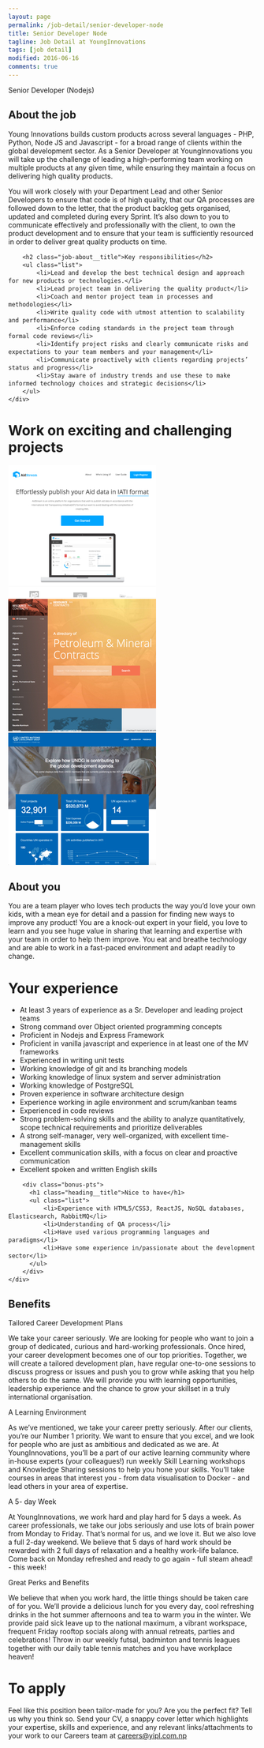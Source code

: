 ```yaml
---
layout: page
permalink: /job-detail/senior-developer-node
title: Senior Developer Node
tagline: Job Detail at YoungInnovations
tags: [job detail]
modified: 2016-06-16
comments: true
---
```


<div class="job-teaser">
    <div class="job-teaser__hero-content wrap-960">    
        <div class="job-teaser__img-circle senior-developer-node"></div>
        <span class="hero-content__description">Senior Developer (Nodejs)</span>
    </div>    
</div>

<div class="job-about">
    <div class="wrap-620">
        <h2 class="job-about__title">About the job</h2>
        <div class="job-about__description">
         <p>Young Innovations builds custom products across several languages - PHP, Python, Node JS and Javascript - for a broad range of clients within the global development sector. As a Senior Developer at YoungInnovations you will take up the challenge of leading a high-performing team working on multiple products at any given time, while ensuring they maintain a focus on delivering high quality products.</p>      
         <p>You will work closely with your Department Lead and other Senior Developers to ensure that code is of high quality, that our QA processes are followed down to the letter,  that the product backlog gets organised, updated and completed during every Sprint. It’s also down to you to communicate effectively and professionally with the client, to own the product development and to ensure that your team is sufficiently resourced in order to deliver great quality products on time.</p>
        </div>
        
        <h2 class="job-about__title">Key responsibilities</h2>
        <ul class="list">
            <li>Lead and develop the best technical design and approach for new products or technologies.</li>
            <li>Lead project team in delivering the quality product</li>
            <li>Coach and mentor project team in processes and methodologies</li>
            <li>Write quality code with utmost attention to scalability and performance</li>
            <li>Enforce coding standards in the project team through formal code reviews</li>
            <li>Identify project risks and clearly communicate risks and expectations to your team members and your management</li>
            <li>Communicate proactively with clients regarding projects’ status and progress</li>
            <li>Stay aware of industry trends and use these to make informed technology choices and strategic decisions</li>
        </ul>
    </div>
</div>

<div class="work-fun">
    <div class="wrap-960">
        <h1 class="career-title">Work on exciting and challenging projects</h1>
        <div class="work-fun-wrapper">
            <div class="work-fun-wrapper__list">
                <a href="http://aidstream.org/" title="Aidstream">
                    <img src="/images/career/ic_aidstream_shot.jpg" alt="Aidstream" />   
                </a>     
            </div>
            <div class="work-fun-wrapper__list">
                <a href="http://www.resourcecontracts.org/" title="Resource Contracts">
                    <img src="/images/career/ic_nrgi_shot.jpg" alt="Resource Contracts">    
                </a>                            
            </div>
            <div class="work-fun-wrapper__list">
                <a href="http://open.undg.org/" title="UN Transparency Portal">
                    <img src="/images/career/ic_undg_shot.jpg" alt="UN Transparency portal" >   
                </a>             
            </div>
        </div>
    </div>
</div>

<div class="job-about__you">
    <div class="wrap-620">
        <h2 class="job-about__title">About you</h2>
        <div class="job-about__description">
             <p>You are a team player who loves tech products the way you’d love your own kids, with a mean eye for detail and a passion for finding new ways to improve any product! You are a knock-out expert in your field, you love to learn and you see huge value in sharing that learning and expertise with your team in order to help them improve. You eat and breathe technology and are able to work in a fast-paced environment and adapt readily to change.</p>
        </div>        
        <div class="requirements">
            <h1 class="heading__title">Your experience</h1>
            <ul class="list">
                <li>At least 3 years of experience as a Sr. Developer and leading project teams</li>
                <li>Strong command over Object oriented programming concepts</li>
                <li>Proficient in Nodejs and Express Framework</li>
                <li>Proficient in vanilla javascript and experience in at least one of the MV frameworks</li>
                <li>Experienced in writing unit tests</li>
                <li>Working knowledge of git and its branching models</li>
                <li>Working knowledge of linux system and server administration</li>
                <li>Working knowledge of PostgreSQL</li>
                <li>Proven experience in software architecture design</li>
                <li>Experience working in agile environment and scrum/kanban teams</li>
                <li>Experienced in code reviews</li>
                <li>Strong problem-solving skills and the ability to analyze quantitatively, scope technical requirements and prioritize deliverables</li>
                <li>A strong self-manager, very well-organized, with excellent time-management skills</li>
                <li>Excellent communication skills, with a focus on clear and proactive communication</li>
                <li>Excellent spoken and written English skills</li>
            </ul>
        </div>
        
        <div class="bonus-pts">
          <h1 class="heading__title">Nice to have</h1>
          <ul class="list">
              <li>Experience with HTML5/CSS3, ReactJS, NoSQL databases, Elasticsearch, RabbitMQ</li>
              <li>Understanding of QA process</li>
              <li>Have used various programming languages and paradigms</li>
              <li>Have some experience in/passionate about the development sector</li>             
          </ul>
        </div>
    </div>  
</div>  
<div class="career-benefits">
    <div class="wrap-960">
        <h2 class="career-title">Benefits</h2>
        <div class="benefits-wrap clearfix">
            <div class="benefits-wrap__list">
                <div class="benefits-wrap__list-content">
                    <span class="benefits-wrap-title">Tailored Career Development Plans</span>
                    <p>We take your career seriously. We are looking for people who want to join a group of dedicated, curious and hard-working professionals. Once hired, your career development becomes one of our top priorities. Together, we will create a tailored development plan, have regular one-to-one sessions to discuss progress or issues and push you to grow while asking that you help others to do the same. We will provide you with learning opportunities, leadership experience and the chance to grow your skillset in a truly international organisation. </p>    
                </div>    
            </div>
            <div class="benefits-wrap__list">
                <div class="benefits-wrap__list-content">
                    <span class="benefits-wrap-title">A Learning Environment</span>
                    <p>As we’ve mentioned, we take your career pretty seriously. After our clients, you’re our Number 1 priority. We want to ensure that you excel, and we look for people who are just as ambitious and dedicated as we are. At YoungInnovations, you’ll be a part of our active learning community where in-house experts (your colleagues!) run weekly  Skill Learning workshops and Knowledge Sharing sessions to help you hone your skills. You’ll take courses in areas that interest you - from data visualisation to Docker - and lead others in your area of expertise.</p>    
                </div>    
            </div>
            <div class="benefits-wrap__list">
                <div class="benefits-wrap__list-content">
                    <span class="benefits-wrap-title">A 5- day Week</span>
                    <p>At YoungInnovations, we work hard and play hard for 5 days a week. As career professionals, we take our jobs seriously and use lots of brain power from Monday to Friday. That’s normal for us, and we love it. But we also love a full 2-day weekend. We believe that 5 days of hard work should be rewarded with 2 full days of relaxation and a healthy work-life balance. Come back on Monday refreshed and ready to go again - full steam ahead! - this week!</p>    
                </div>    
            </div>
            <div class="benefits-wrap__list">
                <div class="benefits-wrap__list-content">
                    <span class="benefits-wrap-title">Great Perks and Benefits</span>
                    <p>We believe that when you work hard, the little things should be taken care of for you. We’ll provide a delicious lunch for you every day, cool refreshing drinks in the hot summer afternoons and tea to warm you in the winter.  We provide paid sick leave up to the national maximum, a vibrant workspace, frequent Friday rooftop socials along with annual retreats, parties and celebrations!  Throw in our weekly futsal, badminton and tennis leagues together with our daily table tennis matches and you have workplace heaven!</p>    
                </div>    
            </div>            
        </div>
    </div>    
</div>

<div class="job-apply wrap-620">
    <h1 class="heading__title">To apply</h1>
    <p class="survey">Feel like this position been tailor-made for you? Are you the perfect fit? Tell us why you think so. Send your CV, a snappy cover letter which highlights your expertise, skills and experience, and any relevant links/attachments to your work to our Careers team at <a href="mailto:careers@yipl.com.np">careers@yipl.com.np</a></p>
</div>